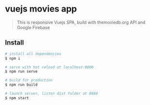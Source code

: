 # vuejs movies app

> This is responsive Vuejs SPA, build with themoviedb.org API and Google Firebase

## Install

```bash
# install all dependencies
$ npm i

# serve with hot reload at localhost:8000
$ npm run serve

# build for production
$ npm run build

# launch server, listen dist folder at 8080
$ npm start